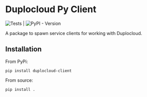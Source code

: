 # Duplocloud Py Client  

![Tests](https://github.com/duplocloud/py-client/actions/workflows/test.yml/badge.svg) | ![PyPI - Version](https://img.shields.io/pypi/v/duplocloud-client)


A package to spawn service clients for working with Duplocloud. 

## Installation  

From PyPi:
```
pip install duplocloud-client
```

From source:
```
pip install .
```

